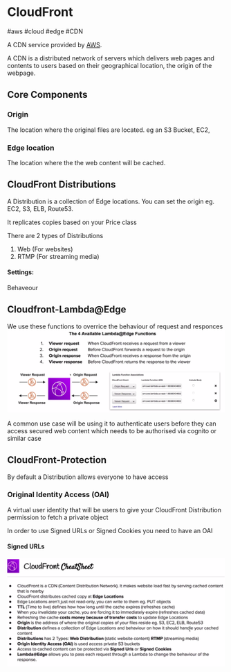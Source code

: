 # CloudFront
#aws #cloud #edge #CDN

A CDN service provided by [AWS](-=%20AWS%20=-/AWS.md).

A CDN is a distributed network of servers which delivers web pages and contents to users based on their geographical location, the origin of the webpage.

## Core Components

### Origin

The location where the original files are located. eg an S3 Bucket, EC2, 


### Edge location

The location where the the web content will be cached.


## CloudFront Distributions

A Distribution is a collection of Edge locations. You can set the origin eg. EC2, S3, ELB, Route53.

It replicates copies based on your Price class

There are 2 types of Distributions
1. Web (For websites)
2. RTMP (For streaming media)


#### Settings:
Behaveour




## Cloudfront-Lambda@Edge

We use these functions to overrice the behaviour of request and responces
![Pasted image 20220723225149](-=%20AWS%20=-/--%20Networking%20--/Pasted%20image%2020220723225149.png)

 A common use case will be using it to authenticate users before they can access secured web content which needs to be authorised via cognito or similar case

## CloudFront-Protection

By default a Distribution allows everyone to have access

### Original Identity Access (OAI)
A virtual user identity that will be users to give your CloudFront Distribution permission to fetch a private object

In order to use Signed URLs or Signed Cookies you need to have an OAI

#### Signed URLs 



![Pasted image 20220723230258](-=%20AWS%20=-/--%20Networking%20--/Pasted%20image%2020220723230258.png)